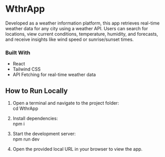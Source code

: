 # WthrApp  

Developed as a weather information platform, this app retrieves real-time weather data for any city using a weather API. Users can search for locations, view current conditions, temperature, humidity, and forecasts, and receive insights like wind speed or sunrise/sunset times.  

### Built With  
- React  
- Tailwind CSS  
- API Fetching for real-time weather data  

## How to Run Locally  

1. Open a terminal and navigate to the project folder:  
   cd WthrApp  

2. Install dependencies:  
   npm i  

3. Start the development server:  
   npm run dev  

4. Open the provided local URL in your browser to view the app.
